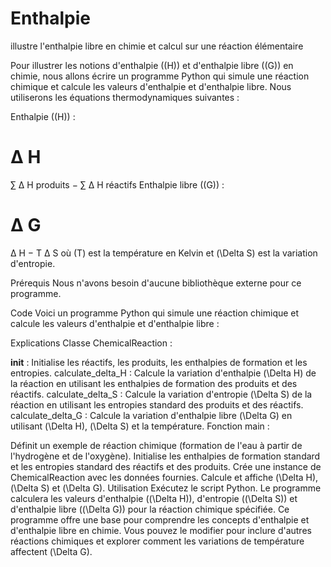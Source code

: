 # Enthalpie
illustre l'enthalpie libre en chimie et calcul sur une réaction élémentaire

Pour illustrer les notions d'enthalpie ((H)) et d'enthalpie libre ((G)) en chimie, nous allons écrire un programme Python qui simule une réaction chimique et calcule les valeurs d'enthalpie et d'enthalpie libre. Nous utiliserons les équations thermodynamiques suivantes :

Enthalpie ((H)) :

Δ
H
=
∑
Δ
H
produits
−
∑
Δ
H
réactifs
Enthalpie libre ((G)) :

Δ
G
=
Δ
H
−
T
Δ
S
où (T) est la température en Kelvin et (\Delta S) est la variation d'entropie.

Prérequis
Nous n'avons besoin d'aucune bibliothèque externe pour ce programme.

Code
Voici un programme Python qui simule une réaction chimique et calcule les valeurs d'enthalpie et d'enthalpie libre :

Explications
Classe ChemicalReaction :

__init__ : Initialise les réactifs, les produits, les enthalpies de formation et les entropies.
calculate_delta_H : Calcule la variation d'enthalpie (\Delta H) de la réaction en utilisant les enthalpies de formation des produits et des réactifs.
calculate_delta_S : Calcule la variation d'entropie (\Delta S) de la réaction en utilisant les entropies standard des produits et des réactifs.
calculate_delta_G : Calcule la variation d'enthalpie libre (\Delta G) en utilisant (\Delta H), (\Delta S) et la température.
Fonction main :

Définit un exemple de réaction chimique (formation de l'eau à partir de l'hydrogène et de l'oxygène).
Initialise les enthalpies de formation standard et les entropies standard des réactifs et des produits.
Crée une instance de ChemicalReaction avec les données fournies.
Calcule et affiche (\Delta H), (\Delta S) et (\Delta G).
Utilisation
Exécutez le script Python.
Le programme calculera les valeurs d'enthalpie ((\Delta H)), d'entropie ((\Delta S)) et d'enthalpie libre ((\Delta G)) pour la réaction chimique spécifiée.
Ce programme offre une base pour comprendre les concepts d'enthalpie et d'enthalpie libre en chimie. Vous pouvez le modifier pour inclure d'autres réactions chimiques et explorer comment les variations de température affectent (\Delta G).
